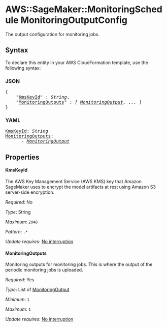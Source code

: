 # AWS::SageMaker::MonitoringSchedule MonitoringOutputConfig

The output configuration for monitoring jobs.

## Syntax

To declare this entity in your AWS CloudFormation template, use the following syntax:

### JSON

<pre>
{
    "<a href="#kmskeyid" title="KmsKeyId">KmsKeyId</a>" : <i>String</i>,
    "<a href="#monitoringoutputs" title="MonitoringOutputs">MonitoringOutputs</a>" : <i>[ <a href="monitoringoutput.md">MonitoringOutput</a>, ... ]</i>
}
</pre>

### YAML

<pre>
<a href="#kmskeyid" title="KmsKeyId">KmsKeyId</a>: <i>String</i>
<a href="#monitoringoutputs" title="MonitoringOutputs">MonitoringOutputs</a>: <i>
      - <a href="monitoringoutput.md">MonitoringOutput</a></i>
</pre>

## Properties

#### KmsKeyId

The AWS Key Management Service (AWS KMS) key that Amazon SageMaker uses to encrypt the model artifacts at rest using Amazon S3 server-side encryption.

_Required_: No

_Type_: String

_Maximum_: <code>2048</code>

_Pattern_: <code>.*</code>

_Update requires_: [No interruption](https://docs.aws.amazon.com/AWSCloudFormation/latest/UserGuide/using-cfn-updating-stacks-update-behaviors.html#update-no-interrupt)

#### MonitoringOutputs

Monitoring outputs for monitoring jobs. This is where the output of the periodic monitoring jobs is uploaded.

_Required_: Yes

_Type_: List of <a href="monitoringoutput.md">MonitoringOutput</a>

_Minimum_: <code>1</code>

_Maximum_: <code>1</code>

_Update requires_: [No interruption](https://docs.aws.amazon.com/AWSCloudFormation/latest/UserGuide/using-cfn-updating-stacks-update-behaviors.html#update-no-interrupt)

